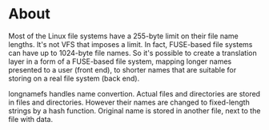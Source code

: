About
=====

Most of the Linux file systems have a 255-byte limit on their file name
lengths. It's not VFS that imposes a limit. In fact, FUSE-based file systems can
have up to 1024-byte file names. So it's possible to create a translation layer
in a form of a FUSE-based file system, mapping longer names presented to a user
(front end), to shorter names that are suitable for storing on a real file
system (back end).

longnamefs handles name convertion. Actual files and directories are stored in
files and directories. However their names are changed to fixed-length strings
by a hash function. Original name is stored in another file, next to the file
with data.
